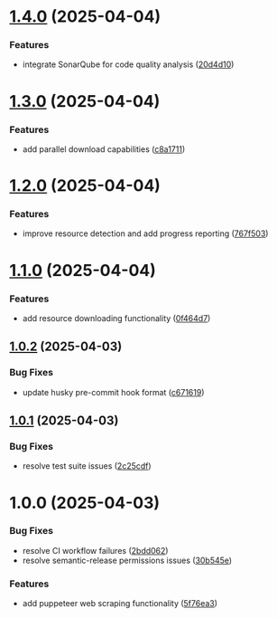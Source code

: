 # [1.4.0](https://github.com/reaandrew/scrapr/compare/v1.3.0...v1.4.0) (2025-04-04)


### Features

* integrate SonarQube for code quality analysis ([20d4d10](https://github.com/reaandrew/scrapr/commit/20d4d10027e1d28e50c6e75ad2ffc23bf334aa56))

# [1.3.0](https://github.com/reaandrew/scrapr/compare/v1.2.0...v1.3.0) (2025-04-04)


### Features

* add parallel download capabilities ([c8a1711](https://github.com/reaandrew/scrapr/commit/c8a17115e2e72d1b0c112aeaa11b810cf5dda0fd))

# [1.2.0](https://github.com/reaandrew/scrapr/compare/v1.1.0...v1.2.0) (2025-04-04)


### Features

* improve resource detection and add progress reporting ([767f503](https://github.com/reaandrew/scrapr/commit/767f5034b924ab48af473c7f521cd2bd92c6b899))

# [1.1.0](https://github.com/reaandrew/scrapr/compare/v1.0.2...v1.1.0) (2025-04-04)


### Features

* add resource downloading functionality ([0f464d7](https://github.com/reaandrew/scrapr/commit/0f464d73eb5dcb4519d208fc5fc3a984edf7e216))

## [1.0.2](https://github.com/reaandrew/scrapr/compare/v1.0.1...v1.0.2) (2025-04-03)


### Bug Fixes

* update husky pre-commit hook format ([c671619](https://github.com/reaandrew/scrapr/commit/c67161926613e9040a95a8792dfce19c5108e8c9))

## [1.0.1](https://github.com/reaandrew/scrapr/compare/v1.0.0...v1.0.1) (2025-04-03)


### Bug Fixes

* resolve test suite issues ([2c25cdf](https://github.com/reaandrew/scrapr/commit/2c25cdf79c37ead4c564a74b8fce964934dfb4b2))

# 1.0.0 (2025-04-03)


### Bug Fixes

* resolve CI workflow failures ([2bdd062](https://github.com/reaandrew/scrapr/commit/2bdd06268e1d426363fbadadfe1c05525fd9898d))
* resolve semantic-release permissions issues ([30b545e](https://github.com/reaandrew/scrapr/commit/30b545e197370c9fae47882af9cbee8af0858310))


### Features

* add puppeteer web scraping functionality ([5f76ea3](https://github.com/reaandrew/scrapr/commit/5f76ea33fa65323739dcf4a9df572ce6058121b8))
